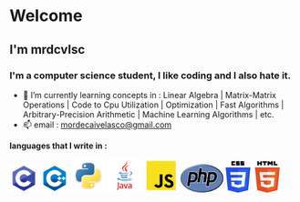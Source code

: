 # Welcome

## I'm mrdcvlsc

### I'm a computer science student, I like coding and I also hate it.

- 🌱 I’m currently learning concepts in : Linear Algebra | Matrix-Matrix Operations | Code to Cpu Utilization | Optimization | Fast Algorithms | Arbitrary-Precision Arithmetic | Machine Learning Algorithms | etc.
- 📫 email : mordecaivelasco@gmail.com  

**languages that I write in :**
<p float="left">
  <img src="lang/C.png" width="50px" height="50px">
  <img src="lang/C++.png" width="50px" height="50px">
  <img src="lang/py.png" width="60px" height="60px">
  <img src="lang/java.png" width="60px" height="60px">
  <img src="lang/JS.png" width="60px" height="60px">
  <img src="lang/php.png" width="75px" height="50px">
  <img src="lang/css.png" width="95px" height="55px">
</p>
